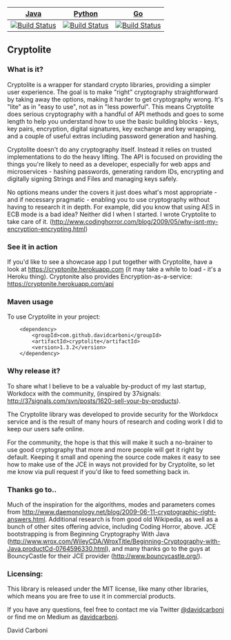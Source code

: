
| [Java](https://github.com/davidcarboni/cryptolite-java "Java implementation")                                                               | [Python](https://github.com/davidcarboni/cryptolite-python "Python implementation")                                                             | [Go](https://github.com/davidcarboni/cryptolite "Go implementation")                                                              |                                                      
| ------------------------------------------------------------------------------------------------------------------------------------------- | ----------------------------------------------------------------------------------------------------------------------------------------------- | --------------------------------------------------------------------------------------------------------------------------------- |
| [![Build Status](https://travis-ci.org/davidcarboni/cryptolite-java.svg?branch=master)](https://travis-ci.org/davidcarboni/cryptolite-java) | [![Build Status](https://travis-ci.org/davidcarboni/cryptolite-python.svg?branch=master)](https://travis-ci.org/davidcarboni/cryptolite-python) | [![Build Status](https://travis-ci.org/davidcarboni/cryptolite.svg?branch=master)](https://travis-ci.org/davidcarboni/cryptolite) |


Cryptolite
----------


### What is it?

Cryptolite is a wrapper for standard crypto libraries, providing a simpler user experience. The goal is to make "right" cryptography straightforward by taking away the options, making it harder to get cryptography wrong. It's "lite" as in "easy to use", not as in "less powerful". This means Cryptolite does serious cryptography with a handful of API methods and goes to some length to help you understand how to use the basic building blocks - keys, key pairs, encryption, digital signatures, key exchange and key wrapping, and a couple of useful extras including password generation and hashing.

Cryptolite doesn't do any cryptography itself. Instead it relies on trusted implementations to do the heavy lifting. The API is focused on providing the things you're likely to need as a developer, especially for web apps and microservices - hashing passwords, generating random IDs, encrypting and digitally signing Strings and Files and managing keys safely.

No options means under the covers it just does what's most appropriate - and if necessary pragmatic - enabling you to use cryptography without having to research it in depth. For example, did you know that using AES in ECB mode is a bad idea? Neither did I when I started. I wrote Cryptolite to take care of it. (http://www.codinghorror.com/blog/2009/05/why-isnt-my-encryption-encrypting.html)


### See it in action

If you'd like to see a showcase app I put together with Cryptolite, have a look at https://cryptonite.herokuapp.com (it may take a while to load - it's a Heroku thing). Cryptonite also provides Encryption-as-a-service: https://cryptonite.herokuapp.com/api


### Maven usage

To use Cryptolite in your project:

		<dependency>
			<groupId>com.github.davidcarboni</groupId>
			<artifactId>cryptolite</artifactId>
			<version>1.3.2</version>
		</dependency>


### Why release it?

To share what I believe to be a valuable by-product of my last startup, Workdocx with the community, (inspired by 37signals: http://37signals.com/svn/posts/1620-sell-your-by-products).

The Cryptolite library was developed to provide security for the Workdocx service and is the result of many hours of research and coding work I did to keep our users safe online.

For the community, the hope is that this will make it such a no-brainer to use good cryptography that more and more people will get it right by default. Keeping it small and opening the source code makes it easy to see how to make use of the JCE in ways not provided for by Cryptolite, so let me know via pull request if you'd like to feed something back in.


### Thanks go to..

Much of the inspiration for the algorithms, modes and parameters comes from http://www.daemonology.net/blog/2009-06-11-cryptographic-right-answers.html. Additional research is from good old Wikipedia, as well as a bunch of other sites offering advice, including Coding Horror, above. JCE bootstrapping is from Beginning Cryptography With Java (http://www.wrox.com/WileyCDA/WroxTitle/Beginning-Cryptography-with-Java.productCd-0764596330.html), and many thanks go to the guys at BouncyCastle for their JCE provider (http://www.bouncycastle.org/).


### Licensing:

This library is released under the MIT license, like many other libraries, which means you are free to use it in commercial products.

If you have any questions, feel free to contact me via Twitter [@davidcarboni](https://twitter.com/davidcarboni) or find me on Medium as [davidcarboni](https://medium.com/@davidcarboni).

David Carboni

